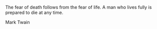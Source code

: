 The fear of death follows from the fear of life. A man who lives fully is prepared to die at any time.

Mark Twain


